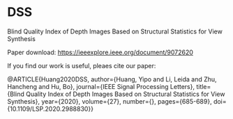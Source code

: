 # DSS
Blind Quality Index of Depth Images Based on Structural Statistics for View Synthesis

Paper download: https://ieeexplore.ieee.org/document/9072620

If you find our work is useful, pleaes cite our paper:

@ARTICLE{Huang2020DSS,
  author={Huang, Yipo and Li, Leida and Zhu, Hancheng and Hu, Bo},
  journal={IEEE Signal Processing Letters}, 
  title={Blind Quality Index of Depth Images Based on Structural Statistics for View Synthesis}, 
  year={2020},
  volume={27},
  number={},
  pages={685-689},
  doi={10.1109/LSP.2020.2988830}}
